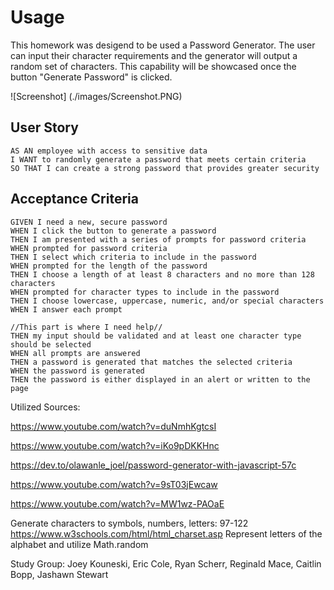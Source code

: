 # Usage
This homework was desigend to be used a Password Generator. The user can input their character requirements and the generator will output a random set of characters. This capability will be showcased once the button "Generate Password" is clicked. 

![Screenshot] (./images/Screenshot.PNG)

## User Story

```
AS AN employee with access to sensitive data
I WANT to randomly generate a password that meets certain criteria
SO THAT I can create a strong password that provides greater security
```

## Acceptance Criteria

```
GIVEN I need a new, secure password
WHEN I click the button to generate a password
THEN I am presented with a series of prompts for password criteria
WHEN prompted for password criteria
THEN I select which criteria to include in the password
WHEN prompted for the length of the password
THEN I choose a length of at least 8 characters and no more than 128 characters
WHEN prompted for character types to include in the password
THEN I choose lowercase, uppercase, numeric, and/or special characters
WHEN I answer each prompt

//This part is where I need help//
THEN my input should be validated and at least one character type should be selected
WHEN all prompts are answered
THEN a password is generated that matches the selected criteria
WHEN the password is generated
THEN the password is either displayed in an alert or written to the page
```
Utilized Sources:

https://www.youtube.com/watch?v=duNmhKgtcsI

https://www.youtube.com/watch?v=iKo9pDKKHnc

https://dev.to/olawanle_joel/password-generator-with-javascript-57c

https://www.youtube.com/watch?v=9sT03jEwcaw

https://www.youtube.com/watch?v=MW1wz-PAOaE

Generate characters to symbols, numbers, letters: 
97-122 https://www.w3schools.com/html/html_charset.asp
Represent letters of the alphabet and utilize Math.random

Study Group: Joey Kouneski, Eric Cole, Ryan Scherr, Reginald Mace, Caitlin Bopp, Jashawn Stewart
